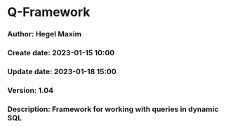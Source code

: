 # Q-Framework

### Author:		   Hegel Maxim
### Create date: 2023-01-15 10:00
### Update date: 2023-01-18 15:00
### Version: 	   1.04
### Description: Framework for working with queries in dynamic SQL
